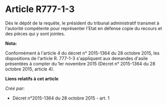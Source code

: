 # Article R777-1-3

Dès le dépôt de la requête, le président du tribunal administratif transmet à l'autorité compétente pour représenter l'Etat
en défense copie du recours et des pièces qui y sont jointes.

**Nota:**

Conformément à l'article 4 du décret n° 2015-1364 du 28 octobre 2015, les dispositions de l'article R. 777-1-3 s'appliquent
aux demandes d'asile présentées à compter du 1er novembre 2015 (Décret n° 2015-1364 du 28 octobre 2015, article 4).

**Liens relatifs à cet article**

_Créé par_:

  - Décret n°2015-1364 du 28 octobre 2015 - art. 1
